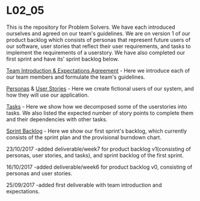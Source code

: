 # L02_05
This is the repository for Problem Solvers. We have each introduced ourselves and agreed on our team's guidelines. We are on version 1 of our product backlog which consists of personas that represent future users of our software, user stories that reflect their user requirements, and tasks to implement the requirements of a userstory. We have also completed our first sprint and have its' sprint backlog below.

[Team Introduction & Expectations Agreement](https://www.github.com/CSCC01F17/L02_05/blob/master/deliverables/week4/deliverable_1.pdf) - Here we introduce each of our team members and formulate the team's guidelines.

[Personas](https://www.github.com/CSCC01F17/L02_05/blob/master/deliverables/week7/Personas_v1.pdf) & [User Stories](https://www.github.com/CSCC01F17/L02_05/blob/master/deliverables/week7/UserStories_v1.pdf) - Here we create fictional users of our system, and how they will use our application. 

[Tasks](https://github.com/CSCC01F17/L02_05/blob/master/deliverables/week7/Tasks_v1.pdf) - Here we show how we decomposed some of the userstories into tasks. We also listed the expected number of story points to complete them and their dependencies with other tasks.

[Sprint Backlog](https://github.com/CSCC01F17/L02_05/blob/master/deliverables/week7/Sprint1_Backlog.pdf) - Here we show our first sprint's backlog, which currently consists of the sprint plan and the provisional burndown chart.

23/10/2017
-added deliverable/week7 for product backlog v1(consisting of personas, user stories, and tasks), and sprint backlog of the first sprint.

16/10/2017
-added deliverable/week6 for product backlog v0, consisting of personas and user stories.

25/09/2017
-added first deliverable with team introduction and expectations.
